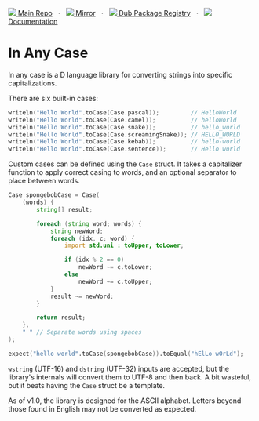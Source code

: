 [![](https://gitlab.com/andrej88/in-any-case/-/raw/v1.0.5/readme-resources/gitlab-icon-rgb.svg) Main Repo](https://gitlab.com/andrej88/in-any-case)   ·   [![](https://gitlab.com/andrej88/in-any-case/-/raw/v1.0.5/readme-resources/github-icon.svg) Mirror](https://github.com/andrejp88/in-any-case)   ·   [![](https://gitlab.com/andrej88/in-any-case/-/raw/v1.0.5/readme-resources/dub-logo-small.png) Dub Package Registry](https://code.dlang.org/packages/in-any-case)   ·   [![](https://gitlab.com/andrej88/in-any-case/-/raw/v1.0.5/readme-resources/documentation-icon.svg) Documentation](https://in-any-case.dpldocs.info/v1.0.5/index.html)

# In Any Case

In any case is a D language library for converting strings into
specific capitalizations.

There are six built-in cases:
```d
writeln("Hello World".toCase(Case.pascal));         // HelloWorld
writeln("Hello World".toCase(Case.camel));          // helloWorld
writeln("Hello World".toCase(Case.snake));          // hello_world
writeln("Hello World".toCase(Case.screamingSnake)); // HELLO_WORLD
writeln("Hello World".toCase(Case.kebab));          // hello-world
writeln("Hello World".toCase(Case.sentence));       // Hello world
```

Custom cases can be defined using the `Case` struct. It takes a
capitalizer function to apply correct casing to words, and an optional
separator to place between words.

```d
Case spongebobCase = Case(
    (words) {
        string[] result;

        foreach (string word; words) {
            string newWord;
            foreach (idx, c; word) {
                import std.uni : toUpper, toLower;

                if (idx % 2 == 0)
                    newWord ~= c.toLower;
                else
                    newWord ~= c.toUpper;
            }
            result ~= newWord;
        }

        return result;
    },
    " " // Separate words using spaces
);

expect("hello world".toCase(spongebobCase)).toEqual("hElLo wOrLd");
```

`wstring` (UTF-16) and `dstring` (UTF-32) inputs are accepted, but the
library's internals will convert them to UTF-8 and then back. A bit
wasteful, but it beats having the `Case` struct be a template.

As of v1.0, the library is designed for the ASCII alphabet. Letters beyond those found in English may not be converted as expected.
